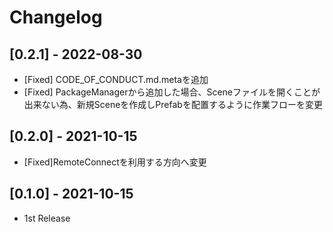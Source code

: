 # Changelog

## [0.2.1] - 2022-08-30

- [Fixed] CODE_OF_CONDUCT.md.metaを追加
- [Fixed] PackageManagerから追加した場合、Sceneファイルを開くことが出来ない為、新規Sceneを作成しPrefabを配置するように作業フローを変更
  
## [0.2.0] - 2021-10-15

- [Fixed]RemoteConnectを利用する方向へ変更
  
## [0.1.0] - 2021-10-15

- 1st Release
